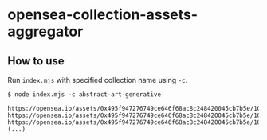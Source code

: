 # opensea-collection-assets-aggregator

## How to use 

Run `index.mjs` with specified collection name using `-c`. 

```
$ node index.mjs -c abstract-art-generative

https://opensea.io/assets/0x495f947276749ce646f68ac8c248420045cb7b5e/109228186641271003486517047177912628742467553053734524039087768980278556491777
https://opensea.io/assets/0x495f947276749ce646f68ac8c248420045cb7b5e/109228186641271003486517047177912628742467553053734524039087768979179044864001
https://opensea.io/assets/0x495f947276749ce646f68ac8c248420045cb7b5e/109228186641271003486517047177912628742467553053734524039087768978079533236225
(...)
```
